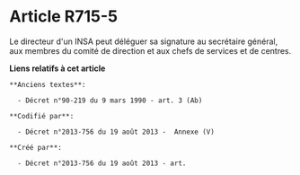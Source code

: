 # Article R715-5

Le directeur d'un INSA peut déléguer sa signature au secrétaire général, aux membres du comité de direction et aux chefs de
services et de centres.

**Liens relatifs à cet article**

	**Anciens textes**:

	  - Décret n°90-219 du 9 mars 1990 - art. 3 (Ab)

	**Codifié par**:

	  - Décret n°2013-756 du 19 août 2013 -  Annexe (V)

	**Créé par**:

	  - Décret n°2013-756 du 19 août 2013 - art.
